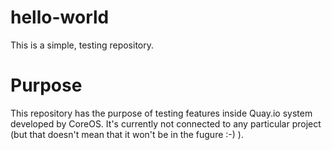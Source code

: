 # hello-world
This is a simple, testing repository.

# Purpose
This repository has the purpose of testing features inside Quay.io system developed by CoreOS. It's currently not connected to any particular project (but that doesn't mean that it won't be in the fugure :-) ).
